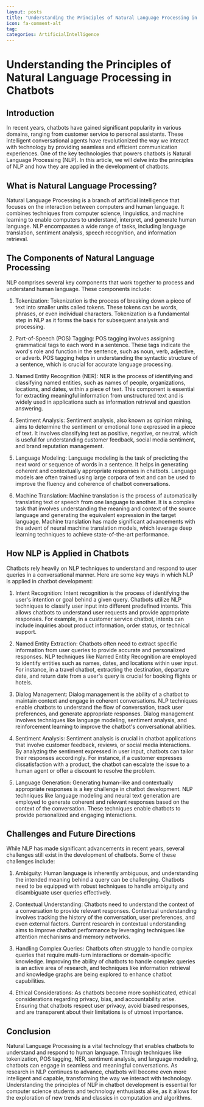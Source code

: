 ```yaml
---
layout: posts
title: "Understanding the Principles of Natural Language Processing in Chatbots"
icon: fa-comment-alt
tag:      
categories: ArtificialIntelligence
---
```



# Understanding the Principles of Natural Language Processing in Chatbots

## Introduction

In recent years, chatbots have gained significant popularity in various domains, ranging from customer service to personal assistants. These intelligent conversational agents have revolutionized the way we interact with technology by providing seamless and efficient communication experiences. One of the key technologies that powers chatbots is Natural Language Processing (NLP). In this article, we will delve into the principles of NLP and how they are applied in the development of chatbots.

## What is Natural Language Processing?

Natural Language Processing is a branch of artificial intelligence that focuses on the interaction between computers and human language. It combines techniques from computer science, linguistics, and machine learning to enable computers to understand, interpret, and generate human language. NLP encompasses a wide range of tasks, including language translation, sentiment analysis, speech recognition, and information retrieval.

## The Components of Natural Language Processing

NLP comprises several key components that work together to process and understand human language. These components include:

1. Tokenization: Tokenization is the process of breaking down a piece of text into smaller units called tokens. These tokens can be words, phrases, or even individual characters. Tokenization is a fundamental step in NLP as it forms the basis for subsequent analysis and processing.

2. Part-of-Speech (POS) Tagging: POS tagging involves assigning grammatical tags to each word in a sentence. These tags indicate the word's role and function in the sentence, such as noun, verb, adjective, or adverb. POS tagging helps in understanding the syntactic structure of a sentence, which is crucial for accurate language processing.

3. Named Entity Recognition (NER): NER is the process of identifying and classifying named entities, such as names of people, organizations, locations, and dates, within a piece of text. This component is essential for extracting meaningful information from unstructured text and is widely used in applications such as information retrieval and question answering.

4. Sentiment Analysis: Sentiment analysis, also known as opinion mining, aims to determine the sentiment or emotional tone expressed in a piece of text. It involves classifying text as positive, negative, or neutral, which is useful for understanding customer feedback, social media sentiment, and brand reputation management.

5. Language Modeling: Language modeling is the task of predicting the next word or sequence of words in a sentence. It helps in generating coherent and contextually appropriate responses in chatbots. Language models are often trained using large corpora of text and can be used to improve the fluency and coherence of chatbot conversations.

6. Machine Translation: Machine translation is the process of automatically translating text or speech from one language to another. It is a complex task that involves understanding the meaning and context of the source language and generating the equivalent expression in the target language. Machine translation has made significant advancements with the advent of neural machine translation models, which leverage deep learning techniques to achieve state-of-the-art performance.

## How NLP is Applied in Chatbots

Chatbots rely heavily on NLP techniques to understand and respond to user queries in a conversational manner. Here are some key ways in which NLP is applied in chatbot development:

1. Intent Recognition: Intent recognition is the process of identifying the user's intention or goal behind a given query. Chatbots utilize NLP techniques to classify user input into different predefined intents. This allows chatbots to understand user requests and provide appropriate responses. For example, in a customer service chatbot, intents can include inquiries about product information, order status, or technical support.

2. Named Entity Extraction: Chatbots often need to extract specific information from user queries to provide accurate and personalized responses. NLP techniques like Named Entity Recognition are employed to identify entities such as names, dates, and locations within user input. For instance, in a travel chatbot, extracting the destination, departure date, and return date from a user's query is crucial for booking flights or hotels.

3. Dialog Management: Dialog management is the ability of a chatbot to maintain context and engage in coherent conversations. NLP techniques enable chatbots to understand the flow of conversation, track user preferences, and generate appropriate responses. Dialog management involves techniques like language modeling, sentiment analysis, and reinforcement learning to improve the chatbot's conversational abilities.

4. Sentiment Analysis: Sentiment analysis is crucial in chatbot applications that involve customer feedback, reviews, or social media interactions. By analyzing the sentiment expressed in user input, chatbots can tailor their responses accordingly. For instance, if a customer expresses dissatisfaction with a product, the chatbot can escalate the issue to a human agent or offer a discount to resolve the problem.

5. Language Generation: Generating human-like and contextually appropriate responses is a key challenge in chatbot development. NLP techniques like language modeling and neural text generation are employed to generate coherent and relevant responses based on the context of the conversation. These techniques enable chatbots to provide personalized and engaging interactions.

## Challenges and Future Directions

While NLP has made significant advancements in recent years, several challenges still exist in the development of chatbots. Some of these challenges include:

1. Ambiguity: Human language is inherently ambiguous, and understanding the intended meaning behind a query can be challenging. Chatbots need to be equipped with robust techniques to handle ambiguity and disambiguate user queries effectively.

2. Contextual Understanding: Chatbots need to understand the context of a conversation to provide relevant responses. Contextual understanding involves tracking the history of the conversation, user preferences, and even external factors. Current research in contextual understanding aims to improve chatbot performance by leveraging techniques like attention mechanisms and memory networks.

3. Handling Complex Queries: Chatbots often struggle to handle complex queries that require multi-turn interactions or domain-specific knowledge. Improving the ability of chatbots to handle complex queries is an active area of research, and techniques like information retrieval and knowledge graphs are being explored to enhance chatbot capabilities.

4. Ethical Considerations: As chatbots become more sophisticated, ethical considerations regarding privacy, bias, and accountability arise. Ensuring that chatbots respect user privacy, avoid biased responses, and are transparent about their limitations is of utmost importance.

## Conclusion

Natural Language Processing is a vital technology that enables chatbots to understand and respond to human language. Through techniques like tokenization, POS tagging, NER, sentiment analysis, and language modeling, chatbots can engage in seamless and meaningful conversations. As research in NLP continues to advance, chatbots will become even more intelligent and capable, transforming the way we interact with technology. Understanding the principles of NLP in chatbot development is essential for computer science students and technology enthusiasts alike, as it allows for the exploration of new trends and classics in computation and algorithms.